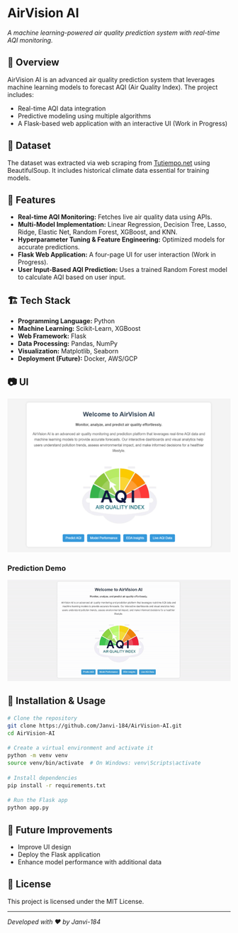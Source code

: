 # AirVision AI
*A machine learning-powered air quality prediction system with real-time AQI monitoring.*


## 📌 Overview
AirVision AI is an advanced air quality prediction system that leverages machine learning models to forecast AQI (Air Quality Index). The project includes:
- Real-time AQI data integration
- Predictive modeling using multiple algorithms
- A Flask-based web application with an interactive UI (Work in Progress)

## 📂 Dataset
The dataset was extracted via web scraping from [Tutiempo.net](http://en.tutiempo.net/climate) using BeautifulSoup. It includes historical climate data essential for training models.

## 🚀 Features
- **Real-time AQI Monitoring:** Fetches live air quality data using APIs.
- **Multi-Model Implementation:** Linear Regression, Decision Tree, Lasso, Ridge, Elastic Net, Random Forest, XGBoost, and KNN.
- **Hyperparameter Tuning & Feature Engineering:** Optimized models for accurate predictions.
- **Flask Web Application:** A four-page UI for user interaction (Work in Progress).
- **User Input-Based AQI Prediction:** Uses a trained Random Forest model to calculate AQI based on user input.

## 🏗️ Tech Stack
- **Programming Language:** Python
- **Machine Learning:** Scikit-Learn, XGBoost
- **Web Framework:** Flask
- **Data Processing:** Pandas, NumPy
- **Visualization:** Matplotlib, Seaborn
- **Deployment (Future):** Docker, AWS/GCP


## 📷 UI

![Home Page](screenshots/home.png)

### Prediction Demo
![Prediction Demo](screenshots/Predict_AirVision_AI.gif)


## 🔧 Installation & Usage
```bash
# Clone the repository
git clone https://github.com/Janvi-184/AirVision-AI.git
cd AirVision-AI

# Create a virtual environment and activate it
python -m venv venv
source venv/bin/activate  # On Windows: venv\Scripts\activate

# Install dependencies
pip install -r requirements.txt

# Run the Flask app
python app.py
```

## 📌 Future Improvements
- Improve UI design
- Deploy the Flask application
- Enhance model performance with additional data

## 📜 License
This project is licensed under the MIT License.

---
*Developed with ❤️ by Janvi-184*

